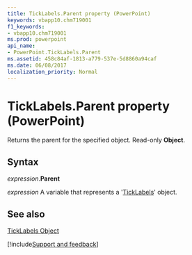 ```yaml
---
title: TickLabels.Parent property (PowerPoint)
keywords: vbapp10.chm719001
f1_keywords:
- vbapp10.chm719001
ms.prod: powerpoint
api_name:
- PowerPoint.TickLabels.Parent
ms.assetid: 458c84af-1813-a779-537e-5d8860a94caf
ms.date: 06/08/2017
localization_priority: Normal
---
```



# TickLabels.Parent property (PowerPoint)

Returns the parent for the specified object. Read-only  **Object**.


## Syntax

_expression_.**Parent**

_expression_ A variable that represents a '[TickLabels](PowerPoint.TickLabels.md)' object.


## See also


[TickLabels Object](PowerPoint.TickLabels.md)

[!include[Support and feedback](~/includes/feedback-boilerplate.md)]